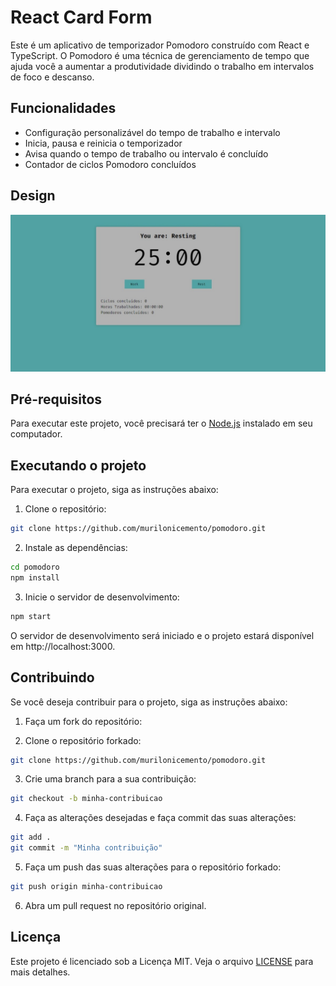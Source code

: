 # React Card Form

Este é um aplicativo de temporizador Pomodoro construído com React e TypeScript. O Pomodoro é uma técnica de gerenciamento de tempo que ajuda você a aumentar a produtividade dividindo o trabalho em intervalos de foco e descanso.

## Funcionalidades

- Configuração personalizável do tempo de trabalho e intervalo
- Inicia, pausa e reinicia o temporizador
- Avisa quando o tempo de trabalho ou intervalo é concluído
- Contador de ciclos Pomodoro concluídos

## Design

<img src="./design/pomodoro.jpeg" alt="Design Pomodoro App" />

## Pré-requisitos

Para executar este projeto, você precisará ter o [Node.js](https://nodejs.org/) instalado em seu computador.

## Executando o projeto

Para executar o projeto, siga as instruções abaixo:

1. Clone o repositório:

```bash
git clone https://github.com/murilonicemento/pomodoro.git
```

2. Instale as dependências:

```bash
cd pomodoro
npm install
```

3. Inicie o servidor de desenvolvimento:

```bash
npm start
```

O servidor de desenvolvimento será iniciado e o projeto estará disponível em http://localhost:3000.

## Contribuindo

Se você deseja contribuir para o projeto, siga as instruções abaixo:

1. Faça um fork do repositório:

2. Clone o repositório forkado:

```bash
git clone https://github.com/murilonicemento/pomodoro.git
```

3. Crie uma branch para a sua contribuição:

```bash
git checkout -b minha-contribuicao
```

4. Faça as alterações desejadas e faça commit das suas alterações:

```bash
git add .
git commit -m "Minha contribuição"
```

5. Faça um push das suas alterações para o repositório forkado:

```bash
git push origin minha-contribuicao
```

6. Abra um pull request no repositório original.

## Licença

Este projeto é licenciado sob a Licença MIT. Veja o arquivo [LICENSE](LICENSE) para mais detalhes.
